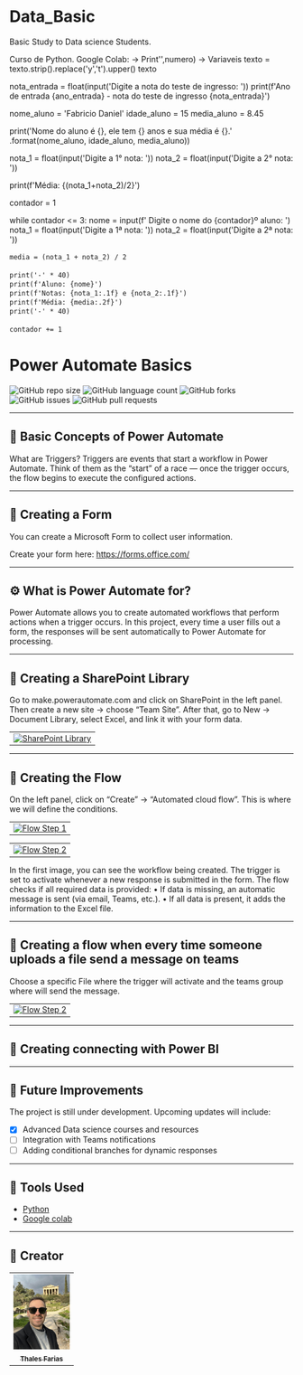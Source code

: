 # Data_Basic
Basic Study to Data science Students.

Curso de Python.
Google Colab:
-> Print'',numero)
-> Variaveis
texto = texto.strip().replace('y','t').upper()
texto

nota_entrada = float(input('Digite a nota do teste de ingresso: '))
print(f'Ano de entrada {ano_entrada} - nota do teste de ingresso {nota_entrada}')

nome_aluno = 'Fabricio Daniel'
idade_aluno = 15
media_aluno = 8.45

print('Nome do aluno é {}, ele tem {} anos e sua média é {}.' .format(nome_aluno, idade_aluno, media_aluno))

nota_1 = float(input('Digite a 1° nota: '))
nota_2 = float(input('Digite a 2° nota: '))

print(f'Média: {(nota_1+nota_2)/2}')

contador = 1

while contador <= 3:
    nome = input(f'
Digite o nome do {contador}º aluno: ')
    nota_1 = float(input('Digite a 1ª nota: '))
    nota_2 = float(input('Digite a 2ª nota: '))

    media = (nota_1 + nota_2) / 2

    print('-' * 40)
    print(f'Aluno: {nome}')
    print(f'Notas: {nota_1:.1f} e {nota_2:.1f}')
    print(f'Média: {media:.2f}')
    print('-' * 40)

    contador += 1

# Power Automate Basics

![GitHub repo size](https://img.shields.io/github/repo-size/thalesfarias/powerautomate-basics?style=for-the-badge)
![GitHub language count](https://img.shields.io/github/languages/count/thalesfarias/powerautomate-basics?style=for-the-badge)
![GitHub forks](https://img.shields.io/github/forks/thalesfarias/powerautomate-basics?style=for-the-badge)
![GitHub issues](https://img.shields.io/github/issues/thalesfarias/powerautomate-basics?style=for-the-badge)
![GitHub pull requests](https://img.shields.io/github/issues-pr/thalesfarias/powerautomate-basics?style=for-the-badge)

---

## 📘 Basic Concepts of Power Automate

What are Triggers?
Triggers are events that start a workflow in Power Automate. Think of them as the “start” of a race — once the trigger occurs, the flow begins to execute the configured actions.

---

## 📝 Creating a Form

You can create a Microsoft Form to collect user information.

Create your form here: https://forms.office.com/

---

## ⚙️ What is Power Automate for?

Power Automate allows you to create automated workflows that perform actions when a trigger occurs.
In this project, every time a user fills out a form, the responses will be sent automatically to Power Automate for processing.

---

## 📂 Creating a SharePoint Library

Go to make.powerautomate.com and click on SharePoint in the left panel.
Then create a new site → choose “Team Site”.
After that, go to New → Document Library, select Excel, and link it with your form data.

<table>
  <tr>
    <td align="center">
      <a href="#" title="Library">
        <img src="3.png" width="100" alt="SharePoint Library"/><br>
      </a>
    </td>
  </tr>
</table>

---

## 🔄 Creating the Flow

On the left panel, click on “Create” → “Automated cloud flow”.
This is where we will define the conditions.

<table>
  <tr>
    <td align="center">
      <a href="#" title="Flow Step 1">
        <img src="1.png" width="100" alt="Flow Step 1"/><br>
      </a>
    </td>
  </tr>
</table>

<table>
  <tr>
    <td align="center">
      <a href="#" title="Flow Step 2">
        <img src="2.png" width="100" alt="Flow Step 2"/><br>
      </a>
    </td>
  </tr>
</table>

In the first image, you can see the workflow being created.
The trigger is set to activate whenever a new response is submitted in the form.
The flow checks if all required data is provided:
	•	If data is missing, an automatic message is sent (via email, Teams, etc.).
	•	If all data is present, it adds the information to the Excel file.

---

## 📂 Creating a flow when every time someone uploads a file send a message on teams

Choose a specific File where the trigger will activate and the teams group where will send the message.

<table>
  <tr>
    <td align="center">
      <a href="#" title="Flow Step 2">
        <img src="5.png" width="100" alt="Flow Step 2"/><br>
      </a>
    </td>
  </tr>
</table>

---

## 📂 Creating connecting with Power BI

---

## 🚀 Future Improvements

The project is still under development. Upcoming updates will include:

- [x] Advanced Data science courses and resources  
- [ ] Integration with Teams notifications  
- [ ] Adding conditional branches for dynamic responses  

---

## 🧰 Tools Used

- [Python](https://www.python.org/doc/)
- [Google colab](https://colab.google/)

---

## 🤝 Creator

<table>
  <tr>
    <td align="center">
      <a href="https://www.linkedin.com/in/thalesfreirefarias/" title="Thales Farias">
        <img src="grecia.jpg" width="100" alt="Photo of Thales Farias"/><br>
        <sub><b>Thales Farias</b></sub>
      </a>
    </td>
  </tr>
</table>
